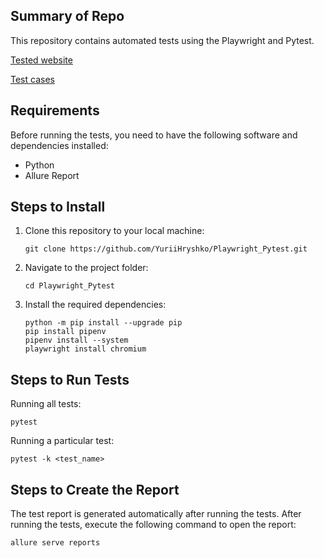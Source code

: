 ## Summary of Repo

This repository contains automated tests using the Playwright and Pytest.

[Tested website](https://www.automationexercise.com)

[Test cases](https://www.automationexercise.com/test_cases)

## Requirements

Before running the tests, you need to have the following software and dependencies installed:

- Python
- Allure Report

## Steps to Install
1. Clone this repository to your local machine:
    ```
    git clone https://github.com/YuriiHryshko/Playwright_Pytest.git
    ```
2. Navigate to the project folder:
    ```
    cd Playwright_Pytest
    ```
3. Install the required dependencies:
    ```
    python -m pip install --upgrade pip
    pip install pipenv
    pipenv install --system
    playwright install chromium
    ```
## Steps to Run Tests

Running all tests:
```
pytest
```
Running a particular test:
```
pytest -k <test_name>
```
## Steps to Create the Report
The test report is generated automatically after running the tests. After running the tests, execute the following command to open the report:
```
allure serve reports
```